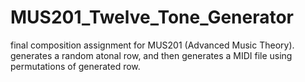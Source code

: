# MUS201_Twelve_Tone_Generator
final composition assignment for MUS201 (Advanced Music Theory). generates a random atonal row, and then generates a MIDI file using permutations of generated row.
